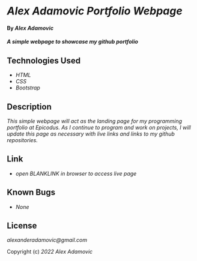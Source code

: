 # _Alex Adamovic Portfolio Webpage_

#### By _**Alex Adamovic**_

#### _A simple webpage to showcase my github portfolio_

## Technologies Used

* _HTML_
* _CSS_
* _Bootstrap_

## Description

_This simple webpage will act as the landing page for my programming portfolio at Epicodus. As I continue to program and work on projects, I will update this page as necessary with live links and links to my github repositories._

## Link

* _open BLANKLINK in browser to access live page_

## Known Bugs

* _None_

## License

_alexanderadamovic@gmail.com_

Copyright (c) _2022_ _Alex Adamovic_